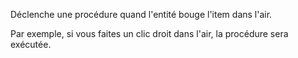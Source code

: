 Déclenche une procédure quand l'entité bouge l'item dans l'air.

Par exemple, si vous faites un clic droit dans l'air, la procédure sera exécutée.
